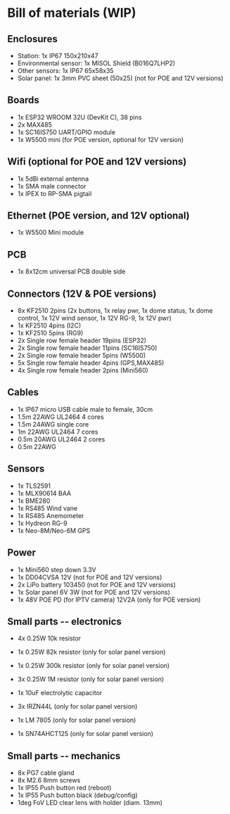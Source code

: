 # Bill of materials (WIP)

## Enclosures

- Station: 1x IP67 150x210x47
- Environmental sensor: 1x MISOL Shield (B016Q7LHP2)
- Other sensors: 1x IP67 65x58x35
- Solar panel: 1x 3mm PVC sheet (50x25) (not for POE and 12V versions)

## Boards

- 1x ESP32 WROOM 32U (DevKit C), 38 pins
- 2x MAX485
- 1x SC16IS750 UART/GPIO module
- 1x W5500 mini (for POE version, optional for 12V version)

## Wifi (optional for POE and 12V versions)

- 1x 5dBi external antenna
- 1x SMA male connector 
- 1x IPEX to RP-SMA pigtail

## Ethernet (POE version, and 12V optional)

- 1x W5500 Mini module

## PCB

- 1x 8x12cm universal PCB double side

## Connectors (12V & POE versions)

- 8x KF2510 2pins			(2x buttons, 1x relay pwr, 1x dome status, 1x dome control, 1x 12V wind sensor, 1x 12V RG-9, 1x 12V pwr)
- 1x KF2510 4pins			(I2C)
- 1x KF2510 5pins			(RG9)
- 2x Single row female header 19pins	(ESP32)
- 2x Single row female header 11pins	(SC16IS750)
- 2x Single row female header 5pins	(W5500)
- 5x Single row female header 4pins	(GPS,MAX485)
- 4x Single row female header 2pins	(Mini560)

## Cables

- 1x IP67 micro USB cable male to female, 30cm
- 1.5m 22AWG UL2464 4 cores
- 1.5m 24AWG single core
- 1m 22AWG UL2464 7 cores
- 0.5m 20AWG UL2464 2 cores
- 0.5m 22AWG

## Sensors

- 1x TLS2591
- 1x MLX90614 BAA
- 1x BME280
- 1x RS485 Wind vane
- 1x RS485 Anemometer
- 1x Hydreon RG-9
- 1x Neo-8M/Neo-6M GPS

## Power

- 1x Mini560 step down 3.3V
- 1x DD04CVSA 12V (not for POE and 12V versions)
- 2x LiPo battery 103450 (not for POE and 12V versions)
- 1x Solar panel 6V 3W (not for POE and 12V versions)
- 1x 48V POE PD (for IPTV camera) 12V2A (only for POE version)

## Small parts -- electronics

- 4x 0.25W 10k resistor
- 1x 0.25W 82k resistor (only for solar panel version)
- 1x 0.25W 300k resistor (only for solar panel version)
- 3x 0.25W 1M resistor (only for solar panel version)

- 1x 10uF electrolytic capacitor
- 3x IRZN44L (only for solar panel version)
- 1x LM 7805 (only for solar panel version)
- 1x SN74AHCT125 (only for solar panel version)

## Small parts -- mechanics

- 8x PG7 cable gland
- 8x M2.6 8mm screws
- 1x IP55 Push button red (reboot)
- 1x IP55 Push button black (debug/config)
- 1deg FoV LED clear lens with holder (diam. 13mm)
